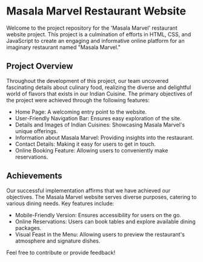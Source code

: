 # Masala Marvel Restaurant Website

Welcome to the project repository for the 'Masala Marvel' restaurant website project. This project is a culmination of efforts in HTML, CSS, and JavaScript to create an engaging and informative online platform for an imaginary restaurant named "Masala Marvel."

## Project Overview

Throughout the development of this project, our team uncovered fascinating details about culinary food, realizing the diverse and delightful world of flavors that exists in our Indian Cuisine. The primary objectives of the project were achieved through the following features:

- Home Page: A welcoming entry point to the website.
- User-Friendly Navigation Bar: Ensures easy exploration of the site.
- Details and Images of Indian Cuisines: Showcasing Masala Marvel's unique offerings.
- Information about Masala Marvel: Providing insights into the restaurant.
- Contact Details: Making it easy for users to get in touch.
- Online Booking Feature: Allowing users to conveniently make reservations.

## Achievements

Our successful implementation affirms that we have achieved our objectives. The Masala Marvel website serves diverse purposes, catering to various dining needs. Key features include:

- Mobile-Friendly Version: Ensures accessibility for users on the go.
- Online Reservations: Users can book tables and explore available dining packages.
- Visual Feast in the Menu: Allowing users to preview the restaurant's atmosphere and signature dishes.



Feel free to contribute or provide feedback!
